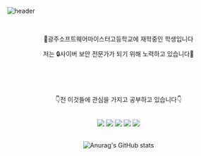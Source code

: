 ![header](https://capsule-render.vercel.app/api?type=slice&color=gradient&text=%20JuhongPark%20%20&height=225&fontSize=125)

<br>

<p align="center"> 🏤광주소프트웨어마이스터고등학교에 재학중인 학생입니다 </p>
<p align ="center"> 저는 🔒사이버 보안 전문가가 되기 위해 노력하고 있습니다🙂 </p>

<br>

<br>

<br>

<p align = "center">👇전 이것들에 관심을 가지고 공부하고 있습니다👇</p>

<br>

<div align ="center" display ="inline-block">

<img src="https://img.shields.io/badge/C-A8B9CC?style=flat-square&logo=C&logoColor=white"/>
<img src="https://img.shields.io/badge/JAVA-007396?style=flat-square&logo=Java&logoColor=white"/> 
<img src="https://img.shields.io/badge/Linux-FCC624?style=flat-square&logo=Linux&logoColor=white"/>
<img src="https://img.shields.io/badge/Ubuntu-E95420?style=flat-square&logo=Ubuntu&logoColor=white"/>
<img src="https://img.shields.io/badge/HTML5-E34F6?style=flat-square&logo=HTML5&logoColor=white"/>

</div>

<br>

<div align = "center" display="inline-block">

![Anurag's GitHub stats](https://github-readme-stats.vercel.app/api?username=JuuuHong&&show_icons=true&theme=dark)

</div>
